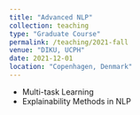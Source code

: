 ```yaml
---
title: "Advanced NLP"
collection: teaching
type: "Graduate Course"
permalink: /teaching/2021-fall
venue: "DIKU, UCPH"
date: 2021-12-01
location: "Copenhagen, Denmark"
---
```


- Multi-task Learning
- Explainability Methods in NLP